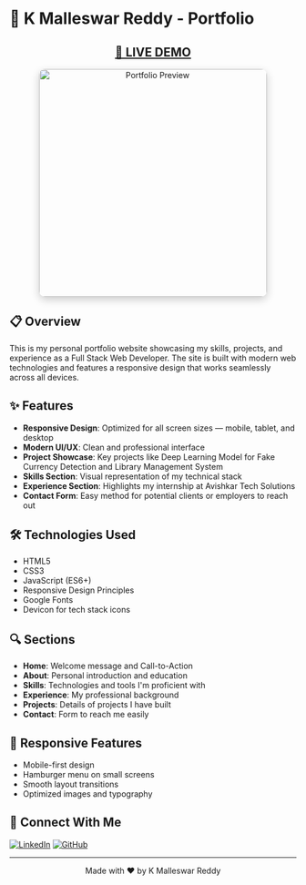 # 🚀 K Malleswar Reddy - Portfolio

<div align="center">
  <h2>
    <a href="https://k-malleswarreddy.github.io/portfolio/" target="_blank" rel="noopener noreferrer">
  🔗 LIVE DEMO
</a>

  </h2>

  <img src="preview_img.png" alt="Portfolio Preview" width="400px" style="border-radius: 10px; box-shadow: 0 5px 15px rgba(0,0,0,0.2);" />
</div>

## 📋 Overview

This is my personal portfolio website showcasing my skills, projects, and experience as a Full Stack Web Developer. The site is built with modern web technologies and features a responsive design that works seamlessly across all devices.

## ✨ Features

- **Responsive Design**: Optimized for all screen sizes — mobile, tablet, and desktop
- **Modern UI/UX**: Clean and professional interface
- **Project Showcase**: Key projects like Deep Learning Model for Fake Currency Detection and Library Management System
- **Skills Section**: Visual representation of my technical stack
- **Experience Section**: Highlights my internship at Avishkar Tech Solutions
- **Contact Form**: Easy method for potential clients or employers to reach out

## 🛠️ Technologies Used

- HTML5
- CSS3
- JavaScript (ES6+)
- Responsive Design Principles
- Google Fonts
- Devicon for tech stack icons

## 🔍 Sections

- **Home**: Welcome message and Call-to-Action
- **About**: Personal introduction and education
- **Skills**: Technologies and tools I'm proficient with
- **Experience**: My professional background
- **Projects**: Details of projects I have built
- **Contact**: Form to reach me easily

## 📱 Responsive Features

- Mobile-first design 
- Hamburger menu on small screens
- Smooth layout transitions
- Optimized images and typography

## 🔗 Connect With Me

[![LinkedIn](https://img.shields.io/badge/LinkedIn-0077B5?style=for-the-badge&logo=linkedin&logoColor=white)](https://www.linkedin.com/in/malleswar-reddy-kalvapalli-014ba12a8)
[![GitHub](https://img.shields.io/badge/GitHub-100000?style=for-the-badge&logo=github&logoColor=white)](https://github.com/k-malleswarreddy)

---

<div align="center">
  <p>Made with ❤️ by K Malleswar Reddy</p>
</div>

